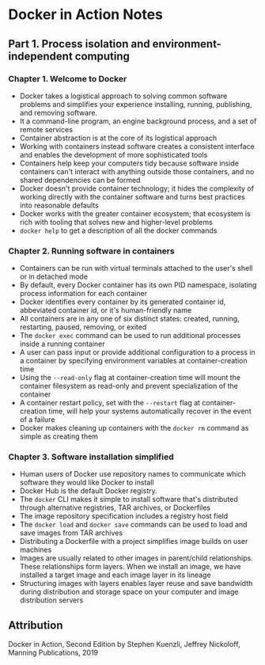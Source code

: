 # Docker in Action Notes
## Part 1. Process isolation and environment-independent computing
### Chapter 1. Welcome to Docker
- Docker takes a logistical approach to solving common software problems and simplifies your experience installing, running, publishing, and removing software.
- It a command-line program, an engine background process, and a set of remote services
- Container abstraction is at the core of its logistical approach
- Working with containers instead software creates a consistent interface and enables the development of more sophisticated tools
- Containers help keep your computers tidy because software inside containers can't interact with anything outside those containers, and no shared dependencies can be formed
- Docker doesn't provide container technology; it hides the complexity of working directly with the container software and turns best practices into reasonable defaults
- Docker works with the greater container ecosystem; that ecosystem is rich with tooling that solves new and higher-level problems
- `docker help` to get a description of all the docker commands

### Chapter 2. Running software in containers
- Containers can be run with virtual terminals attached to the user's shell or in detached mode
- By default, every Docker container has its own PID namespace, isolating process information for each container
- Docker identifies every container by its generated container id, abbeviated container id, or it's human-friendly name
- All containers are in any one of six distinct states: created, running, restarting, paused, removing, or exited
- The `docker exec` command can be used to run additional processes inside a running container
- A user can pass input or provide additional configuration to a process in a container by specifying environment variables at container-creation time
- Using the `--read-only` flag at container-creation time will mount the container filesystem as read-only and prevent specialization of the container
- A container restart policy, set with the `--restart` flag at container-creation time, will help your systems automatically recover in the event of a failure
- Docker makes cleaning up containers with the `docker rm` command as simple as creating them

### Chapter 3. Software installation simplified
- Human users of Docker use repository names to communicate which software they would like Docker to install
- Docker Hub is the default Docker registry.
- The `docker` CLI makes it simple to install software that's distributed through alternative registries, TAR archives, or Dockerfiles
- The image repository specification includes a registry host field
- The `docker load` and `docker save` commands can be used to load and save images from TAR archives
- Distributing a Dockerfile with a project simplifies image builds on user machines
- Images are usually related to other images in parent/child relationships. These relationships form layers. When we install an image, we have installed a target image and each image layer in its lineage
- Structuring images with layers enables layer reuse and save bandwidth during distribution and storage space on your computer and image distribution servers



## Attribution
Docker in Action, Second Edition by Stephen Kuenzli, Jeffrey Nickoloff, Manning Publications, 2019
